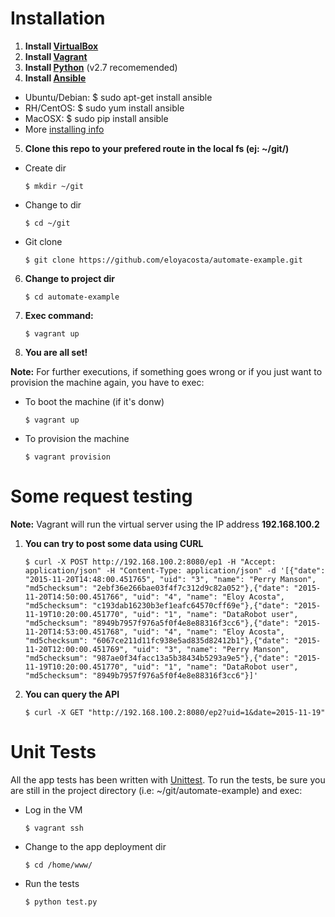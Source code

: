 # Installation

1. **Install [VirtualBox](https://www.virtualbox.org)**
2. **Install [Vagrant](https://docs.vagrantup.com/v2/installation/)**
3. **Install [Python](https://www.python.org/downloads/)** (v2.7 recomemended)
4. **Install [Ansible](http://www.ansible.com/how-ansible-works)**
  - Ubuntu/Debian: $ sudo apt-get install ansible
  - RH/CentOS: $ sudo yum install ansible
  - MacOSX: $ sudo pip install ansible
  - More [installing info](http://docs.ansible.com/ansible/intro_installation.html)
5. **Clone this repo to your prefered route in the local fs (ej: ~/git/)** 
  - Create dir

     ``$ mkdir ~/git``

  - Change to dir 

     ``$ cd ~/git``

  - Git clone 

     ``$ git clone https://github.com/eloyacosta/automate-example.git``

6. **Change to project dir**

     ``$ cd automate-example``

7. **Exec command:**

     ``$ vagrant up``

8. **You are all set!**

  **Note:** For further executions, if something goes wrong or if you just want to provision the machine again, you have to exec:
  
  - To boot the machine (if it's donw)
 
     ``$ vagrant up``

  - To provision the machine
 
     ``$ vagrant provision`` 

# Some request testing

  **Note:** Vagrant will run the virtual server using the IP address **192.168.100.2**

1. **You can try to post some data using CURL**

     ``$ curl -X POST http://192.168.100.2:8080/ep1 -H "Accept: application/json" -H "Content-Type: application/json" -d '[{"date": "2015-11-20T14:48:00.451765", "uid": "3", "name": "Perry Manson", "md5checksum": "2ebf36e266bae03f4f7c312d9c82a052"},{"date": "2015-11-20T14:50:00.451766", "uid": "4", "name": "Eloy Acosta", "md5checksum": "c193dab16230b3ef1eafc64570cff69e"},{"date": "2015-11-19T10:20:00.451770", "uid": "1", "name": "DataRobot user", "md5checksum": "8949b7957f976a5f0f4e8e88316f3cc6"},{"date": "2015-11-20T14:53:00.451768", "uid": "4", "name": "Eloy Acosta", "md5checksum": "6067ce211d11fc938e5ad835d82412b1"},{"date": "2015-11-20T12:00:00.451769", "uid": "3", "name": "Perry Manson", "md5checksum": "987ae0f34facc13a5b38434b5293a9e5"},{"date": "2015-11-19T10:20:00.451770", "uid": "1", "name": "DataRobot user", "md5checksum": "8949b7957f976a5f0f4e8e88316f3cc6"}]'``

2. **You can query the API**

     ``$ curl -X GET "http://192.168.100.2:8080/ep2?uid=1&date=2015-11-19"``

# Unit Tests 

  All the app tests has been written with [Unittest](https://docs.python.org/2/library/unittest.html).
  To run the tests, be sure you are still in the project directory (i.e: ~/git/automate-example) and exec:
  
  - Log in the VM

     ``$ vagrant ssh``

  - Change to the app deployment dir

     ``$ cd /home/www/``

  - Run the tests

     ``$ python test.py``
